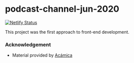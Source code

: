# podcast-channel-jun-2020

[![Netlify Status](https://api.netlify.com/api/v1/badges/8ca13fad-77c8-43fe-9cee-b4346fcee230/deploy-status)](https://app.netlify.com/sites/bd-emiliano/deploys)


This project was the first approach to front-end development. 


### Acknowledgement

- Material provided by [Acámica](https://www.acamica.com/desarrollo-web-full-stack)


